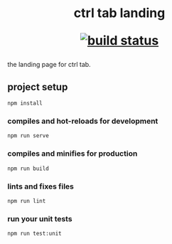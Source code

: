 <h1 align="center">
  ctrl tab landing
  <p align="center">
    <a href="https://travis-ci.org/ludicrousxyz/ctrl-tab-landing" target="_blank" rel="noopener noreferrer">
      <img src="https://img.shields.io/travis/ludicrousxyz/ctrl-tab-landing.svg" alt="build status">
    </a>
  </p>
</h1>

the landing page for ctrl tab.

## project setup
```
npm install
```

### compiles and hot-reloads for development
```
npm run serve
```

### compiles and minifies for production
```
npm run build
```

### lints and fixes files
```
npm run lint
```

### run your unit tests
```
npm run test:unit
```
